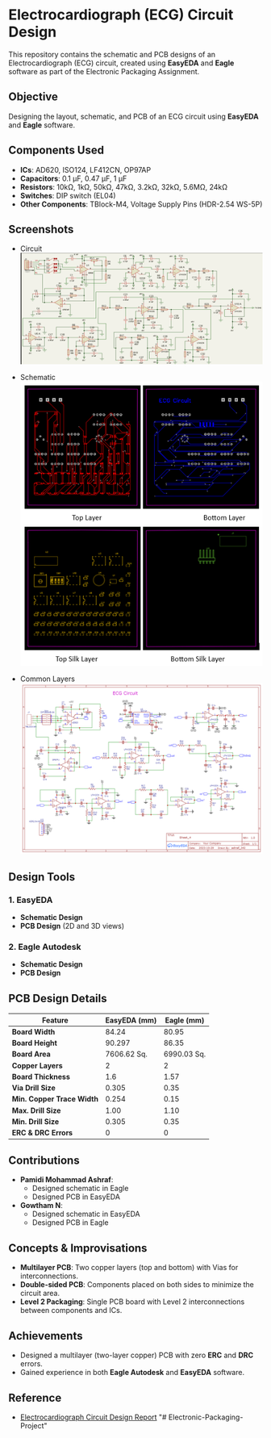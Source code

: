 # Electrocardiograph (ECG) Circuit Design

This repository contains the schematic and PCB designs of an Electrocardiograph (ECG) circuit, created using **EasyEDA** and **Eagle** software as part of the Electronic Packaging Assignment.

## Objective
Designing the layout, schematic, and PCB of an ECG circuit using **EasyEDA** and **Eagle** software.

## Components Used
- **ICs**: AD620, ISO124, LF412CN, OP97AP
- **Capacitors**: 0.1 µF, 0.47 µF, 1 µF
- **Resistors**: 10kΩ, 1kΩ, 50kΩ, 47kΩ, 3.2kΩ, 32kΩ, 5.6MΩ, 24kΩ
- **Switches**: DIP switch (EL04)
- **Other Components**: TBlock-M4, Voltage Supply Pins (HDR-2.54 WS-5P)


## Screenshots
- Circuit
![Circuit](https://github.com/Ashraf-mE/Electronic-Packaging-Project/blob/main/Assests/circuit.png)

- Schematic
![Schematic](https://github.com/Ashraf-mE/Electronic-Packaging-Project/blob/main/Assests/common_layers.png)

- Common Layers
![Common Layers](https://github.com/Ashraf-mE/Electronic-Packaging-Project/blob/main/Assests/schematic.png)


## Design Tools
### 1. EasyEDA
- **Schematic Design**
- **PCB Design** (2D and 3D views)

### 2. Eagle Autodesk
- **Schematic Design**
- **PCB Design**

## PCB Design Details
| Feature                      | EasyEDA (mm)  | Eagle (mm) |
|------------------------------|---------------|------------|
| **Board Width**               | 84.24         | 80.95      |
| **Board Height**              | 90.297        | 86.35      |
| **Board Area**                | 7606.62 Sq.   | 6990.03 Sq.|
| **Copper Layers**             | 2             | 2          |
| **Board Thickness**           | 1.6           | 1.57       |
| **Via Drill Size**            | 0.305         | 0.35       |
| **Min. Copper Trace Width**   | 0.254         | 0.15       |
| **Max. Drill Size**           | 1.00          | 1.10       |
| **Min. Drill Size**           | 0.305         | 0.35       |
| **ERC & DRC Errors**          | 0             | 0          |

## Contributions
- **Pamidi Mohammad Ashraf**:
  - Designed schematic in Eagle
  - Designed PCB in EasyEDA
- **Gowtham N**:
  - Designed schematic in EasyEDA
  - Designed PCB in Eagle

## Concepts & Improvisations
- **Multilayer PCB**: Two copper layers (top and bottom) with Vias for interconnections.
- **Double-sided PCB**: Components placed on both sides to minimize the circuit area.
- **Level 2 Packaging**: Single PCB board with Level 2 interconnections between components and ICs.

## Achievements
- Designed a multilayer (two-layer copper) PCB with zero **ERC** and **DRC** errors.
- Gained experience in both **Eagle Autodesk** and **EasyEDA** software.

## Reference
- [Electrocardiograph Circuit Design Report](https://core.ac.uk/download/pdf/199199084.pdf)
"# Electronic-Packaging-Project" 

